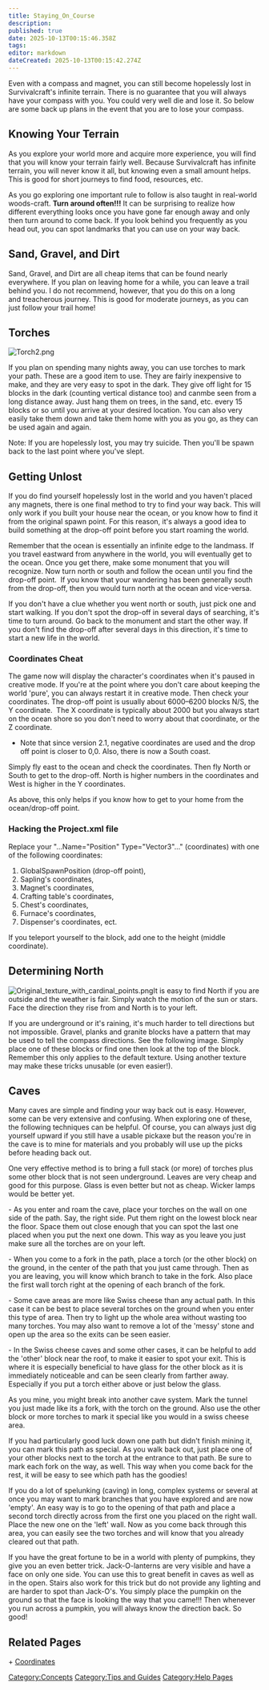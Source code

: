 ```yaml
---
title: Staying_On_Course
description: 
published: true
date: 2025-10-13T00:15:46.358Z
tags: 
editor: markdown
dateCreated: 2025-10-13T00:15:42.274Z
---
```


Even with a compass and magnet, you can still become hopelessly lost in
Survivalcraft's infinite terrain. There is no guarantee that you will
always have your compass with you. You could very well die and lose it.
So below are some back up plans in the event that you are to lose your
compass.

## Knowing Your Terrain

As you explore your world more and acquire more experience, you will
find that you will know your terrain fairly well. Because Survivalcraft
has infinite terrain, you will never know it all, but knowing even a
small amount helps. This is good for short journeys to find food,
resources, etc.

As you go exploring one important rule to follow is also taught in
real-world woods-craft. **Turn around often\!\!\!** It can be surprising
to realize how different everything looks once you have gone far enough
away and only then turn around to come back. If you look behind you
frequently as you head out, you can spot landmarks that you can use on
your way back.

## Sand, Gravel, and Dirt

Sand, Gravel, and Dirt are all cheap items that can be found nearly
everywhere. If you plan on leaving home for a while, you can leave a
trail behind you. I do not recommend, however, that you do this on a
long and treacherous journey. This is good for moderate journeys, as you
can just follow your trail home\!

## Torches

![Torch2.png](Torch2.png "Torch2.png")

If you plan on spending many nights away, you can use torches to mark
your path. These are a good item to use. They are fairly inexpensive to
make, and they are very easy to spot in the dark. They give off light
for 15 blocks in the dark (counting vertical distance too) and canmbe
seen from a long distance away. Just hang them on trees, in the sand,
etc. every 15 blocks or so until you arrive at your desired location.
You can also very easily take them down and take them home with you as
you go, as they can be used again and again.

Note: If you are hopelessly lost, you may try suicide. Then you'll be
spawn back to the last point where you've slept.

## Getting Unlost

If you do find yourself hopelessly lost in the world and you haven't
placed any magnets, there is one final method to try to find your way
back. This will only work if you built your house near the ocean, or you
know how to find it from the original spawn point. For this reason, it's
always a good idea to build something at the drop-off point before you
start roaming the world. 

Remember that the ocean is essentially an infinite edge to the landmass.
If you travel eastward from anywhere in the world, you will eventually
get to the ocean. Once you get there, make some monument that you will
recognize. Now turn north or south and follow the ocean until you find
the drop-off point.  If you know that your wandering has been generally
south from the drop-off, then you would turn north at the ocean and
vice-versa. 

If you don't have a clue whether you went north or south, just pick one
and start walking. If you don't spot the drop-off in several days of
searching, it's time to turn around. Go back to the monument and start
the other way. If you don't find the drop-off after several days in this
direction, it's time to start a new life in the world. 

### Coordinates Cheat

The game now will display the character's coordinates when it's paused
in creative mode. If you're at the point where you don't care about
keeping the world 'pure', you can always restart it in creative mode.
Then check your coordinates. The drop-off point is usually about
6000–6200 blocks N/S, the Y coordinate.  The X coordinate is typically
about 2000 but you always start on the ocean shore so you don't need to
worry about that coordinate, or the Z coordinate. 

  - Note that since version 2.1, negative coordinates are used and the
    drop off point is closer to 0,0. Also, there is now a South coast.

Simply fly east to the ocean and check the coordinates. Then fly North
or South to get to the drop-off. North is higher numbers in the
coordinates and West is higher in the Y coordinates. 

As above, this only helps if you know how to get to your home from the
ocean/drop-off point. 

### Hacking the Project.xml file

Replace your "...Name="Position" Type="Vector3"..." (coordinates) with
one of the following coordinates:

1.  GlobalSpawnPosition (drop-off point),
2.  Sapling's coordinates,
3.  Magnet's coordinates,
4.  Crafting table's coordinates,
5.  Chest's coordinates,
6.  Furnace's coordinates,
7.  Dispenser's coordinates, ect.

If you teleport yourself to the block, add one to the height (middle
coordinate).

## Determining North

![Original_texture_with_cardinal_points.png](Original_texture_with_cardinal_points.png
"Original_texture_with_cardinal_points.png")It is easy to find North if
you are outside and the weather is fair. Simply watch the motion of the
sun or stars. Face the direction they rise from and North is to your
left.

If you are underground or it's raining, it's much harder to tell
directions but not impossible. Gravel, planks and granite blocks have a
pattern that may be used to tell the compass directions. See the
following image. Simply place one of these blocks or find one then look
at the top of the block. Remember this only applies to the default
texture. Using another texture may make these tricks unusable (or even
easier\!).

## Caves

Many caves are simple and finding your way back out is easy. However,
some can be very extensive and confusing. When exploring one of these,
the following techniques can be helpful. Of course, you can always just
dig yourself upward if you still have a usable pickaxe but the reason
you're in the cave is to mine for materials and you probably will use up
the picks before heading back out.

One very effective method is to bring a full stack (or more) of torches
plus some other block that is not seen underground. Leaves are very
cheap and good for this purpose. Glass is even better but not as cheap.
Wicker lamps would be better yet.

\- As you enter and roam the cave, place your torches on the wall on one
side of the path. Say, the right side. Put them right on the lowest
block near the floor. Space them out close enough that you can spot the
last one placed when you put the next one down. This way as you leave
you just make sure all the torches are on your left.

\- When you come to a fork in the path, place a torch (or the other
block) on the ground, in the center of the path that you just came
through. Then as you are leaving, you will know which branch to take in
the fork. Also place the first wall torch right at the opening of each
branch of the fork.

\- Some cave areas are more like Swiss cheese than any actual path. In
this case it can be best to place several torches on the ground when you
enter this type of area. Then try to light up the whole area without
wasting too many torches. You may also want to remove a lot of the
'messy' stone and open up the area so the exits can be seen easier.

\- In the Swiss cheese caves and some other cases, it can be helpful to
add the 'other' block near the roof, to make it easier to spot your
exit. This is where it is especially beneficial to have glass for the
other block as it is immediately noticeable and can be seen clearly from
farther away. Especially if you put a torch either above or just below
the glass.

As you mine, you might break into another cave system. Mark the tunnel
you just made like its a fork, with the torch on the ground. Also use
the other block or more torches to mark it special like you would in a
swiss cheese area.

If you had particularly good luck down one path but didn't finish mining
it, you can mark this path as special. As you walk back out, just place
one of your other blocks next to the torch at the entrance to that path.
Be sure to mark each fork on the way, as well. This way when you come
back for the rest, it will be easy to see which path has the goodies\!

If you do a lot of spelunking (caving) in long, complex systems or
several at once you may want to mark branches that you have explored and
are now 'empty'. An easy way is to go to the opening of that path and
place a second torch directly across from the first one you placed on
the right wall. Place the new one on the 'left' wall. Now as you come
back through this area, you can easily see the two torches and will know
that you already cleared out that path.

If you have the great fortune to be in a world with plenty of pumpkins,
they give you an even better trick. Jack-O-lanterns are very visible and
have a face on only one side. You can use this to great benefit in caves
as well as in the open. Stairs also work for this trick but do not
provide any lighting and are harder to spot than Jack-O's. You simply
place the pumpkin on the ground so that the face is looking the way that
you came\!\!\! Then whenever you run across a pumpkin, you will always
know the direction back. So good\!

## Related Pages

\+ [Coordinates](../Recipaedia/Construction/Mechanics/Coordinates.md "wikilink")

[Category:Concepts](Category:Concepts "wikilink") [Category:Tips and
Guides](Category:Tips_and_Guides "wikilink") [Category:Help
Pages](Category:Help_Pages "wikilink")